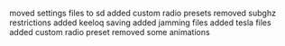 moved settings files to sd
added custom radio presets
removed subghz restrictions
added keeloq saving
added jamming files
added tesla files
added custom radio preset
removed some animations
